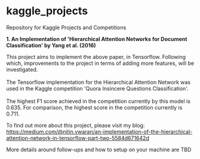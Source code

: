 # kaggle_projects
Repository for Kaggle Projects and Competitions


**1. An Implementation of 'Hierarchical Attention Networks for Document Classification' by Yang et al. (2016)**

This project aims to implement the above paper, in Tensorflow. Following which, improvements to the project in terms of adding more features, will be investigated. <br /> <br />
The Tensorflow implementation for the Hierarchical Attention Network was used in the Kaggle competition 'Quora Insincere Questions Classification'. <br /> <br />
The highest F1 score achieved in the competition currently by this model is 0.635. For comparison, the highest score in the competition currently is 0.711.

To find out more about this project, please visit my blog: https://medium.com/@nitin.vwaran/an-implementation-of-the-hierarchical-attention-network-in-tensorflow-part-two-5584d671642d

More details around follow-ups and how to setup on your machine are TBD

